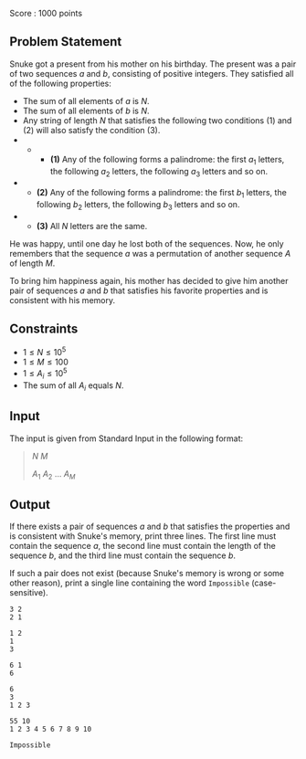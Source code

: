 Score : $1000$ points

## Problem Statement

Snuke got a present from his mother on his birthday.
The present was a pair of two sequences $a$ and $b$, consisting of positive integers.
They satisfied all of the following properties:

- The sum of all elements of $a$ is $N$.
- The sum of all elements of $b$ is $N$.
- Any string of length $N$ that satisfies the following two conditions (1) and (2) will also satisfy the condition (3).
- -   - **(1)** Any of the following forms a palindrome: the first $a_1$ letters, the following $a_2$ letters, the following $a_3$ letters and so on.
-   - **(2)** Any of the following forms a palindrome: the first $b_1$ letters, the following $b_2$ letters, the following $b_3$ letters and so on.
-   - **(3)** All $N$ letters are the same.

He was happy, until one day he lost both of the sequences.
Now, he only remembers that the sequence $a$ was a permutation of another sequence $A$ of length $M$.

To bring him happiness again, his mother has decided to give him another pair of sequences $a$ and $b$ that satisfies his favorite properties and is consistent with his memory.

## Constraints

- $1 \leq N \leq 10^5$
- $1 \leq M \leq 100$
- $1 \leq A_i \leq 10^5$
- The sum of all $A_i$ equals $N$.

## Input

The input is given from Standard Input in the following format:

> $N$ $M$
> 
> $A_1$ $A_2$ $...$ $A_M$

## Output

If there exists a pair of sequences $a$ and $b$ that satisfies the properties and is consistent with Snuke's memory, print three lines. The first line must contain the sequence $a$, the second line must contain the length of the sequence $b$, and the third line must contain the sequence $b$.

If such a pair does not exist (because Snuke's memory is wrong or some other reason), print a single line containing the word `Impossible` (case-sensitive).

```input1
3 2
2 1
```

```output1
1 2
1
3
```

```input2
6 1
6
```

```output2
6
3
1 2 3
```

```input3
55 10
1 2 3 4 5 6 7 8 9 10
```

```output3
Impossible
```